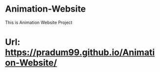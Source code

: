 # Animation-Website
This is Animation Website Project
# Url: https://pradum99.github.io/Animation-Website/
